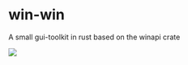 # win-win
A small gui-toolkit in rust based on the winapi crate

![](https://github.com/d34dmeat/win-win/workflows/.github/workflows/Rust/badge.svg)
